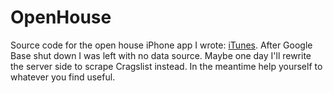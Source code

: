 # OpenHouse

Source code for the open house iPhone app I wrote: [iTunes](http://goo.gl/8vofU). After Google Base shut down I was left with no data source. Maybe one day I'll rewrite the server side to scrape Cragslist instead. In the meantime help yourself to whatever you find useful.